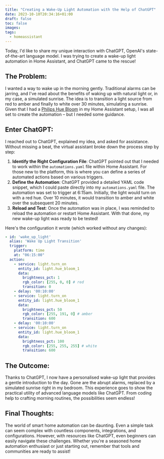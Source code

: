 ```yaml
---
title: "Creating a Wake-Up Light Automation with the Help of ChatGPT"
date: 2023-10-10T20:34:16+01:00
draft: false
toc: false
images:
tags:
  - homeassistant
---
```


Today, I'd like to share my unique interaction with ChatGPT, OpenAI's state-of-the-art language model. I was trying to create a wake-up light automation in Home Assistant, and ChatGPT came to the rescue!

## The Problem:

I wanted a way to wake up in the morning gently. Traditional alarms can be jarring, and I've read about the benefits of waking up with natural light or, in my case, a simulated sunrise. The idea is to transition a light source from red to amber and finally to white over 30 minutes, simulating a sunrise. Given that I had a [Philips Hue Bloom](https://amzn.to/3F9NsjJ) in my Home Assistant setup, I was all set to create the automation – but I needed some guidance.

## Enter ChatGPT:

I reached out to ChatGPT, explained my idea, and asked for assistance. Without missing a beat, the virtual assistant broke down the process step by step:

1. **Identify the Right Configuration File**: ChatGPT pointed out that I needed to work within the `automations.yaml` file within Home Assistant. For those new to the platform, this is where you can define a series of automated actions based on various triggers.
2. **Define the Automation**: ChatGPT provided a detailed YAML code snippet, which I could paste directly into my `automations.yaml` file. The automation was set to trigger at 6:15am. Initially, the light would turn on with a red hue. Over 10 minutes, it would transition to amber and white over the subsequent 20 minutes.
3. **Reload and Test**: Once the automation was in place, I was reminded to reload the automation or restart Home Assistant. With that done, my new wake-up light was ready to be tested!

Here's the configuration it wrote (which worked without any changes):
```yaml
- id: 'wake_up_light'
  alias: 'Wake Up Light Transition'
  trigger:
    platform: time
    at: "06:15:00"
  action:
    - service: light.turn_on
      entity_id: light.hue_bloom_1
      data:
        brightness_pct: 1
        rgb_color: [255, 0, 0] # red
        transition: 0
    - delay: '00:10:00'
    - service: light.turn_on
      entity_id: light.hue_bloom_1
      data:
        brightness_pct: 50
        rgb_color: [255, 191, 0] # amber
        transition: 600
    - delay: '00:10:00'
    - service: light.turn_on
      entity_id: light.hue_bloom_1
      data:
        brightness_pct: 100
        rgb_color: [255, 255, 255] # white
        transition: 600
```

## The Outcome:

Thanks to ChatGPT, I now have a personalised wake-up light that provides a gentle introduction to the day. Gone are the abrupt alarms, replaced by a simulated sunrise right in my bedroom. This experience goes to show the practical utility of advanced language models like ChatGPT. From coding help to crafting morning routines, the possibilities seem endless!

## Final Thoughts:

The world of smart home automation can be daunting. Even a simple task can seem complex with countless components, integrations, and configurations. However, with resources like ChatGPT, even beginners can easily navigate these challenges. Whether you're a seasoned home automation enthusiast or just starting out, remember that tools and communities are ready to assist!

